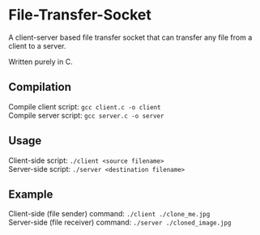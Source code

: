 # File-Transfer-Socket
A client-server based file transfer socket that can transfer any file from a client to a server.

Written purely in C.

## Compilation
Compile client script: ```gcc client.c -o client```  
Compile server script: ```gcc server.c -o server```

## Usage
Client-side script: ```./client <source filename>```  
Server-side script: ```./server <destination filename>```

## Example
Client-side (file sender) command: ```./client ./clone_me.jpg```  
Server-side (file receiver) command: ```./server ./cloned_image.jpg```
